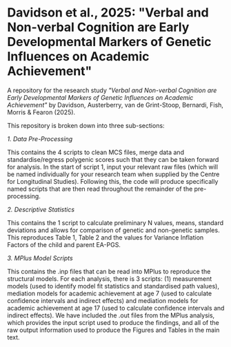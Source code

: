 # Davidson et al., 2025: "Verbal and Non-verbal Cognition are Early Developmental Markers of Genetic Influences on Academic Achievement"

A repository for the research study *"Verbal and Non-verbal Cognition are Early Developmental Markers of Genetic Influences on Academic Achievement"* by Davidson, Austerberry, van de Grint-Stoop, Bernardi, Fish, Morris & Fearon (2025).

This repository is broken down into three sub-sections:

*1. Data Pre-Processing*

This contains the 4 scripts to clean MCS files, merge data and standardise/regress polygenic scores such that they can be taken forward for analysis. In the start of script 1, input your relevant raw files (which will be named individually for your research team when supplied by the Centre for Longitudinal Studies). Following this, the code will produce specifically named scripts that are then read throughout the remainder of the pre-processing.

*2. Descriptive Statistics*

This contains the 1 script to calculate preliminary N values, means, standard deviations and allows for comparison of genetic and non-genetic samples. This reproduces Table 1, Table 2 and the values for Variance Inflation Factors of the child and parent EA-PGS.

*3. MPlus Model Scripts*

This contains the .inp files that can be read into MPlus to reproduce the structural models. For each analysis, there is 3 scripts: (1) measurement models (used to identify model fit statistics and standardised path values), mediation models for academic achievement at age 7 (used to calculate confidence intervals and indirect effects) and mediation models for academic achievement at age 17 (used to calculate confidence intervals and indirect effects). We have included the .out files from the MPlus analysis, which provides the input script used to produce the findings, and all of the raw output information used to produce the Figures and Tables in the main text. 
